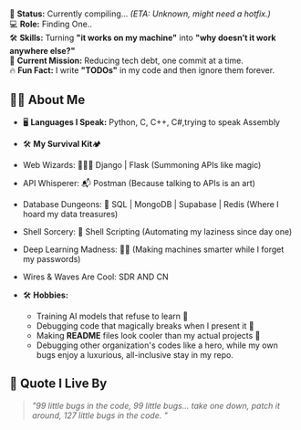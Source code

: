 # 

🚀 **Status:** Currently compiling... _(ETA: Unknown, might need a hotfix.)_  
💻 **Role:** Finding One..  
🛠 **Skills:** Turning **"it works on my machine"** into **"why doesn’t it work anywhere else?"**  
📌 **Current Mission:** Reducing tech debt, one commit at a time.  
🔥 **Fun Fact:** I write **"TODOs"** in my code and then ignore them forever.  

## 🧑‍💻 About Me
- 🖥 **Languages I Speak:** Python, C, C++, C#,trying to speak Assembly
- 🛠️ **My Survival Kit**🏕️
- Web Wizards: 🧙‍♂️✨ Django | Flask (Summoning APIs like magic)
- API Whisperer: 📬 Postman (Because talking to APIs is an art)
- Database Dungeons: 🏰 SQL | MongoDB | Supabase | Redis (Where I hoard my data treasures)
- Shell Sorcery: 🐚 Shell Scripting (Automating my laziness since day one)
- Deep Learning Madness: 🧠🔬 (Making machines smarter while I forget my passwords)
- Wires & Waves Are Cool: SDR AND CN
  
- 🛠 **Hobbies:**  
  - Training AI models that refuse to learn 🤖  
  - Debugging code that magically breaks when I present it 🐛  
  - Making **README** files look cooler than my actual projects 📜
  - Debugging other organization's codes like a hero, while my own bugs enjoy a luxurious, all-inclusive stay in my repo. 

## 📌 Quote I Live By
> *"99 little bugs in the code, 99 little bugs… take one down, patch it around, 127 little bugs in the code. "*  

